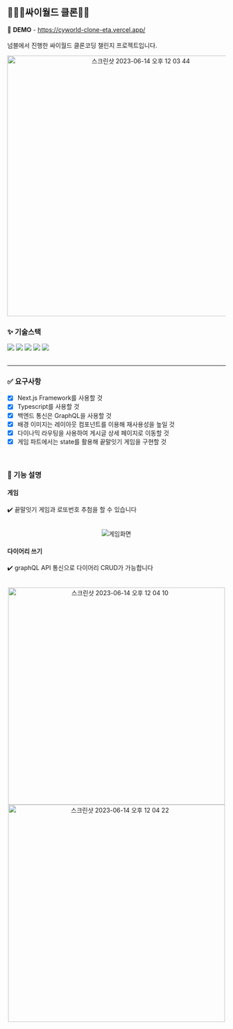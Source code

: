 ## 🙆🏻‍♀️싸이월드 클론🙆🏻

📍 <b>DEMO</b> - <a href="https://cyworld-clone-eta.vercel.app/" target="_blank">https://cyworld-clone-eta.vercel.app/</a><br/><br/>
넘블에서 진행한 싸이월드 클론코딩 챌린지 프로젝트입니다.<br/> 

<p align="center">
<img width="600" alt="스크린샷 2023-06-14 오후 12 03 44" src="https://github.com/seungmin-dev/cyworld-clone/assets/67530394/bcad418a-c1a9-441b-86d8-e8f0fa08b73f">

</p>

### ✨ 기술스택

<div style="flex">
  <img src="https://img.shields.io/badge/nextjs-000000?style=for-the-badge&logo=nextdotjs&logoColor=white"> 
  <img src="https://img.shields.io/badge/typescript-3178C6?style=for-the-badge&logo=typescript&logoColor=white"> 
  <img src="https://img.shields.io/badge/tailwindcss-06B6D4?style=for-the-badge&logo=tailwindcss&logoColor=white"> 
  <img src="https://img.shields.io/badge/graphql-E10098?style=for-the-badge&logo=graphql&logoColor=white"> 
  <img src="https://img.shields.io/badge/vercel-000000?style=for-the-badge&logo=vercel&logoColor=white"> 
</div>
<br/>
<hr/>

### ✅ 요구사항

- [x] Next.js Framework를 사용할 것
- [x] Typescript를 사용할 것
- [x] 백엔드 통신은 GraphQL을 사용할 것
- [x] 배경 이미지는 레이아웃 컴포넌트를 이용해 재사용성을 높일 것
- [x] 다이나믹 라우팅을 사용하여 게시글 상세 페이지로 이동할 것
- [x] 게임 파트에서는 state를 활용해 끝말잇기 게임을 구현할 것
<br/>

### 🔧 기능 설명

#### 게임
✔️ 끝말잇기 게임과 로또번호 추첨을 할 수 있습니다<br/><br/>
<p align="center">
  <img src="https://github.com/seungmin-dev/cyworld-clone/assets/67530394/2c637430-1a3c-46d0-bc9a-73fa8489f12e" alt="게임화면" />
</p>

#### 다이어리 쓰기
✔️ graphQL API 통신으로 다이어리 CRUD가 가능합니다<br/><br/>
<div style="text-align: center">
  <img width="500" alt="스크린샷 2023-06-14 오후 12 04 10" src="https://github.com/seungmin-dev/cyworld-clone/assets/67530394/f7a8ba46-e062-4560-8b8e-22effd53d785">
  <img width="500" alt="스크린샷 2023-06-14 오후 12 04 22" src="https://github.com/seungmin-dev/cyworld-clone/assets/67530394/0061fd10-4fce-4b5f-8633-cd8405e25d84">
</div>
